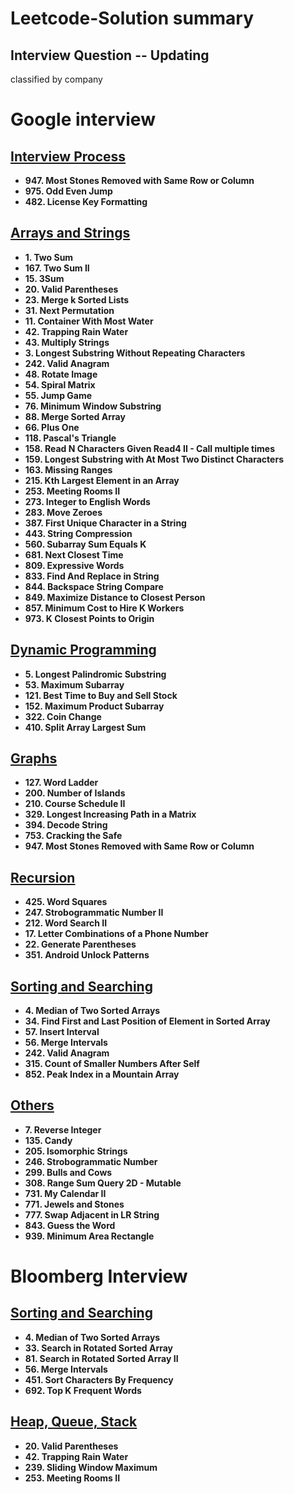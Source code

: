 # Leetcode-Solution summary
## Interview Question -- Updating
classified by company 

# Google interview

## [Interview Process](https://github.com/kiqi7/Leetcode-Solution/blob/master/Google/Interview%20Process.ipynb)
* **947. Most Stones Removed with Same Row or Column**
* **975. Odd Even Jump**
* **482. License Key Formatting**

## [Arrays and Strings](https://github.com/kiqi7/Leetcode-Solution/blob/master/Google/Array%20and%20String.ipynb)
* **1. Two Sum**
* **167. Two Sum II**
* **15. 3Sum**
* **20. Valid Parentheses**
* **23. Merge k Sorted Lists**
* **31. Next Permutation**
* **11. Container With Most Water**
* **42. Trapping Rain Water**
* **43. Multiply Strings**
* **3. Longest Substring Without Repeating Characters**
* **242. Valid Anagram**
* **48. Rotate Image**
* **54. Spiral Matrix**
* **55. Jump Game**
* **76. Minimum Window Substring**
* **88. Merge Sorted Array**
* **66. Plus One**
* **118. Pascal's Triangle**
* **158. Read N Characters Given Read4 II - Call multiple times**
* **159. Longest Substring with At Most Two Distinct Characters**
* **163. Missing Ranges**
* **215. Kth Largest Element in an Array**
* **253. Meeting Rooms II**
* **273. Integer to English Words**
* **283. Move Zeroes**
* **387. First Unique Character in a String**
* **443. String Compression**
* **560. Subarray Sum Equals K**
* **681. Next Closest Time**
* **809. Expressive Words**
* **833. Find And Replace in String**
* **844. Backspace String Compare**
* **849. Maximize Distance to Closest Person**
* **857. Minimum Cost to Hire K Workers**
* **973. K Closest Points to Origin**

## [Dynamic Programming](https://github.com/kiqi7/Leetcode-Solution/blob/master/Google/Dynamic%20programming.ipynb)
* **5. Longest Palindromic Substring**
* **53. Maximum Subarray**
* **121. Best Time to Buy and Sell Stock**
* **152. Maximum Product Subarray**
* **322. Coin Change**
* **410. Split Array Largest Sum**

## [Graphs](https://github.com/kiqi7/Leetcode-Solution/blob/master/Google/Graphs.ipynb)
* **127. Word Ladder**
* **200. Number of Islands**
* **210. Course Schedule II**
* **329. Longest Increasing Path in a Matrix**
* **394. Decode String**
* **753. Cracking the Safe**
* **947. Most Stones Removed with Same Row or Column**

## [Recursion](https://github.com/kiqi7/Leetcode-Solution/blob/master/Google/Recursion.ipynb)
* **425. Word Squares**
* **247. Strobogrammatic Number II**
* **212. Word Search II**
* **17. Letter Combinations of a Phone Number**
* **22. Generate Parentheses**
* **351. Android Unlock Patterns**

## [Sorting and Searching](https://github.com/kiqi7/Leetcode-Solution/blob/master/Google/Sorting%20and%20Searching.ipynb)
* **4. Median of Two Sorted Arrays**
* **34. Find First and Last Position of Element in Sorted Array**
* **57. Insert Interval**
* **56. Merge Intervals**
* **242. Valid Anagram**
* **315. Count of Smaller Numbers After Self**
* **852. Peak Index in a Mountain Array**

## [Others](https://github.com/kiqi7/Leetcode-Solution/blob/master/Google/Others.ipynb)
* **7. Reverse Integer**
* **135. Candy**
* **205. Isomorphic Strings**
* **246. Strobogrammatic Number**
* **299. Bulls and Cows**
* **308. Range Sum Query 2D - Mutable**
* **731. My Calendar II**
* **771. Jewels and Stones**
* **777. Swap Adjacent in LR String**
* **843. Guess the Word**
* **939. Minimum Area Rectangle**

# Bloomberg Interview

## [Sorting and Searching](https://github.com/kiqi7/Leetcode-Solution/blob/master/Bloomberg/Sorting%20and%20Searching%20-%20(Top%20K%20Frequent).ipynb)
* **4. Median of Two Sorted Arrays**
* **33. Search in Rotated Sorted Array**
* **81. Search in Rotated Sorted Array II**
* **56. Merge Intervals**
* **451. Sort Characters By Frequency**
* **692. Top K Frequent Words**

## [Heap, Queue, Stack](https://github.com/kiqi7/Leetcode-Solution/blob/master/Bloomberg/Heap%2C%20Queue%2C%20Stack.ipynb)
* **20. Valid Parentheses**
* **42. Trapping Rain Water**
* **239. Sliding Window Maximum**
* **253. Meeting Rooms II**
